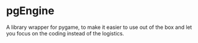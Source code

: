 # pgEngine
A library wrapper for pygame, to make it easier to use out of the box and let you focus on the coding instead of the logistics.
